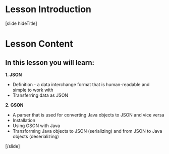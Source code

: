 # Lesson Introduction
[slide hideTitle]

# Lesson Content

## In this lesson you will learn:

**1. JSON**
  - Definition - a data interchange format that is human-readable and simple to work with
  - Transferring data as JSON

**2. GSON**
  - A parser that is used for converting Java objects to JSON and vice versa
  - Installation
  - Using GSON with Java
  - Transforming Java objects to JSON (serializing) and from JSON to Java objects (deserializing)


[/slide]
